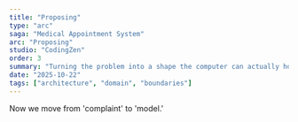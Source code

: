 ```yaml
---
title: "Proposing"
type: "arc"
saga: "Medical Appointment System"
arc: "Proposing"
studio: "CodingZen"
order: 3
summary: "Turning the problem into a shape the computer can actually hold."
date: "2025-10-22"
tags: ["architecture", "domain", "boundaries"]
---
```


Now we move from 'complaint' to 'model.'

